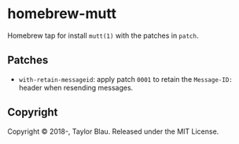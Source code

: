 # homebrew-mutt

Homebrew tap for install `mutt(1)` with the patches in `patch`.

## Patches

- `with-retain-messageid`: apply patch `0001` to retain the `Message-ID:`
  header when resending messages.

## Copyright

Copyright © 2018-, Taylor Blau. Released under the MIT License.
